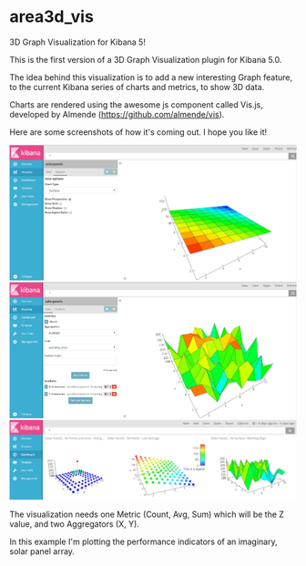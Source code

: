 # area3d_vis
3D Graph Visualization for Kibana 5!

This is the first version of a 3D Graph Visualization plugin for Kibana 5.0.

The idea behind this visualization is to add a new interesting Graph feature, to the current Kibana series of 
charts and metrics, to show 3D data.

Charts are rendered using the awesome js component called Vis.js, developed by Almende (https://github.com/almende/vis).

Here are some screenshots of how it's coming out. I hope you like it!

![Surface Area](3d_charts_Screenshot1.PNG)
![Surface Area - Random Values](3d_charts_Screenshot2.PNG)
![Dashboard showing multiple charts](3d_charts_Screenshot3.PNG)

The visualization needs one Metric (Count, Avg, Sum) which will be the Z value, and two Aggregators (X, Y).

In this example I'm plotting the performance indicators of an imaginary, solar panel array.

